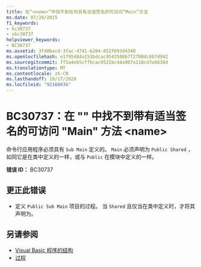 ```yaml
---
title: 在“<name>”中找不到任何具有合适签名的可访问“Main”方法
ms.date: 07/20/2015
f1_keywords:
- bc30737
- vbc30737
helpviewer_keywords:
- BC30737
ms.assetid: 3f40bacd-3fac-4741-b204-852f693d4340
ms.openlocfilehash: e1f95484a153bdcac9543508b7f2708dc6b7d942
ms.sourcegitcommit: ff5a4eb5cffbcac9521bc44a907a118cd7e8638d
ms.translationtype: MT
ms.contentlocale: zh-CN
ms.lasthandoff: 10/17/2020
ms.locfileid: "92160036"
---
```

# <a name="bc30737-no-accessible-main-method-with-an-appropriate-signature-was-found-in-name"></a>BC30737：在 "" 中找不到带有适当签名的可访问 "Main" 方法 \<name>

命令行应用程序必须具有 `Sub Main` 定义的。 `Main` 必须声明为 `Public Shared` ，如同它是在类中定义的一样，或与 `Public` 在模块中定义的一样。

 **错误 ID：** BC30737

## <a name="to-correct-this-error"></a>更正此错误

- 定义 `Public Sub Main` 项目的过程。 当 `Shared` 且仅当在类中定义时，才将其声明为。

## <a name="see-also"></a>另请参阅

- [Visual Basic 程序的结构](../../programming-guide/program-structure/structure-of-a-visual-basic-program.md)
- [过程](../../programming-guide/language-features/procedures/index.md)
